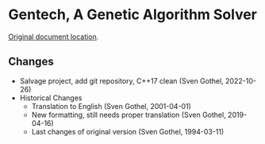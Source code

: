 # Gentech, A Genetic Algorithm Solver

[Original document location](https://jausoft.com/cgit/gentech.git/about/).

## Changes
* Salvage project, add git repository, C++17 clean (Sven Gothel, 2022-10-26)
* Historical Changes
  * Translation to English (Sven Gothel, 2001-04-01)
  * New formatting, still needs proper translation (Sven Gothel, 2019-04-16)
  * Last changes of original version (Sven Gothel, 1994-03-11)
